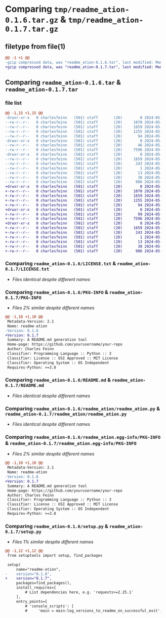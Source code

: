 # Comparing `tmp/readme_ation-0.1.6.tar.gz` & `tmp/readme_ation-0.1.7.tar.gz`

## filetype from file(1)

```diff
@@ -1 +1 @@
-gzip compressed data, was "readme_ation-0.1.6.tar", last modified: Mon May 27 15:19:00 2024, max compression
+gzip compressed data, was "readme_ation-0.1.7.tar", last modified: Mon May 27 15:22:02 2024, max compression
```

## Comparing `readme_ation-0.1.6.tar` & `readme_ation-0.1.7.tar`

### file list

```diff
@@ -1,15 +1,15 @@
-drwxr-xr-x   0 charlesfeinn   (501) staff       (20)        0 2024-05-27 15:19:00.650910 readme_ation-0.1.6/
--rw-r--r--   0 charlesfeinn   (501) staff       (20)     1070 2024-05-25 07:57:26.000000 readme_ation-0.1.6/LICENSE.txt
--rw-r--r--   0 charlesfeinn   (501) staff       (20)     1659 2024-05-27 15:19:00.650520 readme_ation-0.1.6/PKG-INFO
--rw-r--r--   0 charlesfeinn   (501) staff       (20)     1255 2024-05-27 15:16:02.000000 readme_ation-0.1.6/README.md
--rw-r--r--   0 charlesfeinn   (501) staff       (20)       94 2024-05-25 08:00:42.000000 readme_ation-0.1.6/pyproject.toml
-drwxr-xr-x   0 charlesfeinn   (501) staff       (20)        0 2024-05-27 15:19:00.648360 readme_ation-0.1.6/readme_ation/
--rw-r--r--   0 charlesfeinn   (501) staff       (20)       46 2024-05-26 07:02:18.000000 readme_ation-0.1.6/readme_ation/__init__.py
--rw-r--r--   0 charlesfeinn   (501) staff       (20)     7596 2024-05-27 15:01:45.000000 readme_ation-0.1.6/readme_ation/readme_ation.py
-drwxr-xr-x   0 charlesfeinn   (501) staff       (20)        0 2024-05-27 15:19:00.650128 readme_ation-0.1.6/readme_ation.egg-info/
--rw-r--r--   0 charlesfeinn   (501) staff       (20)     1659 2024-05-27 15:19:00.000000 readme_ation-0.1.6/readme_ation.egg-info/PKG-INFO
--rw-r--r--   0 charlesfeinn   (501) staff       (20)      243 2024-05-27 15:19:00.000000 readme_ation-0.1.6/readme_ation.egg-info/SOURCES.txt
--rw-r--r--   0 charlesfeinn   (501) staff       (20)        1 2024-05-27 15:19:00.000000 readme_ation-0.1.6/readme_ation.egg-info/dependency_links.txt
--rw-r--r--   0 charlesfeinn   (501) staff       (20)       13 2024-05-27 15:19:00.000000 readme_ation-0.1.6/readme_ation.egg-info/top_level.txt
--rw-r--r--   0 charlesfeinn   (501) staff       (20)       38 2024-05-27 15:19:00.651000 readme_ation-0.1.6/setup.cfg
--rw-r--r--   0 charlesfeinn   (501) staff       (20)      906 2024-05-27 15:06:15.000000 readme_ation-0.1.6/setup.py
+drwxr-xr-x   0 charlesfeinn   (501) staff       (20)        0 2024-05-27 15:22:02.626156 readme_ation-0.1.7/
+-rw-r--r--   0 charlesfeinn   (501) staff       (20)     1070 2024-05-25 07:57:26.000000 readme_ation-0.1.7/LICENSE.txt
+-rw-r--r--   0 charlesfeinn   (501) staff       (20)     1659 2024-05-27 15:22:02.625496 readme_ation-0.1.7/PKG-INFO
+-rw-r--r--   0 charlesfeinn   (501) staff       (20)     1255 2024-05-27 15:16:02.000000 readme_ation-0.1.7/README.md
+-rw-r--r--   0 charlesfeinn   (501) staff       (20)       94 2024-05-25 08:00:42.000000 readme_ation-0.1.7/pyproject.toml
+drwxr-xr-x   0 charlesfeinn   (501) staff       (20)        0 2024-05-27 15:22:02.620170 readme_ation-0.1.7/readme_ation/
+-rw-r--r--   0 charlesfeinn   (501) staff       (20)       99 2024-05-27 15:21:05.000000 readme_ation-0.1.7/readme_ation/__init__.py
+-rw-r--r--   0 charlesfeinn   (501) staff       (20)     7596 2024-05-27 15:01:45.000000 readme_ation-0.1.7/readme_ation/readme_ation.py
+drwxr-xr-x   0 charlesfeinn   (501) staff       (20)        0 2024-05-27 15:22:02.624868 readme_ation-0.1.7/readme_ation.egg-info/
+-rw-r--r--   0 charlesfeinn   (501) staff       (20)     1659 2024-05-27 15:22:02.000000 readme_ation-0.1.7/readme_ation.egg-info/PKG-INFO
+-rw-r--r--   0 charlesfeinn   (501) staff       (20)      243 2024-05-27 15:22:02.000000 readme_ation-0.1.7/readme_ation.egg-info/SOURCES.txt
+-rw-r--r--   0 charlesfeinn   (501) staff       (20)        1 2024-05-27 15:22:02.000000 readme_ation-0.1.7/readme_ation.egg-info/dependency_links.txt
+-rw-r--r--   0 charlesfeinn   (501) staff       (20)       13 2024-05-27 15:22:02.000000 readme_ation-0.1.7/readme_ation.egg-info/top_level.txt
+-rw-r--r--   0 charlesfeinn   (501) staff       (20)       38 2024-05-27 15:22:02.626345 readme_ation-0.1.7/setup.cfg
+-rw-r--r--   0 charlesfeinn   (501) staff       (20)      906 2024-05-27 15:21:45.000000 readme_ation-0.1.7/setup.py
```

### Comparing `readme_ation-0.1.6/LICENSE.txt` & `readme_ation-0.1.7/LICENSE.txt`

 * *Files identical despite different names*

### Comparing `readme_ation-0.1.6/PKG-INFO` & `readme_ation-0.1.7/PKG-INFO`

 * *Files 2% similar despite different names*

```diff
@@ -1,10 +1,10 @@
 Metadata-Version: 2.1
 Name: readme-ation
-Version: 0.1.6
+Version: 0.1.7
 Summary: A README.md generation tool
 Home-page: https://github.com/yourusername/your-repo
 Author: Charles Feinn
 Classifier: Programming Language :: Python :: 3
 Classifier: License :: OSI Approved :: MIT License
 Classifier: Operating System :: OS Independent
 Requires-Python: >=3.8
```

### Comparing `readme_ation-0.1.6/README.md` & `readme_ation-0.1.7/README.md`

 * *Files identical despite different names*

### Comparing `readme_ation-0.1.6/readme_ation/readme_ation.py` & `readme_ation-0.1.7/readme_ation/readme_ation.py`

 * *Files identical despite different names*

### Comparing `readme_ation-0.1.6/readme_ation.egg-info/PKG-INFO` & `readme_ation-0.1.7/readme_ation.egg-info/PKG-INFO`

 * *Files 2% similar despite different names*

```diff
@@ -1,10 +1,10 @@
 Metadata-Version: 2.1
 Name: readme-ation
-Version: 0.1.6
+Version: 0.1.7
 Summary: A README.md generation tool
 Home-page: https://github.com/yourusername/your-repo
 Author: Charles Feinn
 Classifier: Programming Language :: Python :: 3
 Classifier: License :: OSI Approved :: MIT License
 Classifier: Operating System :: OS Independent
 Requires-Python: >=3.8
```

### Comparing `readme_ation-0.1.6/setup.py` & `readme_ation-0.1.7/setup.py`

 * *Files 1% similar despite different names*

```diff
@@ -1,12 +1,12 @@
 from setuptools import setup, find_packages
 
 setup(
     name="readme-ation",
-    version="0.1.6",
+    version="0.1.7",
     packages=find_packages(),
     install_requires=[
         # List dependencies here, e.g. 'requests>=2.25.1'
     ],
     entry_points={
         # 'console_scripts': [
         #     'main = main:log_versions_to_readme_on_successful_exit',  # Assuming you have a main function in my_script.py
```

